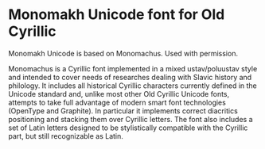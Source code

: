 Monomakh Unicode font for Old Cyrillic
================================

Monomakh Unicode is based on Monomachus. Used with permission.

Monomachus is a Cyrillic font implemented in a mixed ustav/poluustav
style and intended to cover needs of researches dealing with Slavic
history and philology. It includes all historical Cyrillic characters
currently defined in the Unicode standard and, unlike most other Old
Cyrillic Unicode fonts, attempts to take full advantage of modern
smart font technologies (OpenType and Graphite). In particular it
implements correct diacritics positioning and stacking them over Cyrillic
letters. The font also includes a set of Latin letters designed to be
stylistically compatible with the Cyrillic part, but still recognizable
as Latin.

